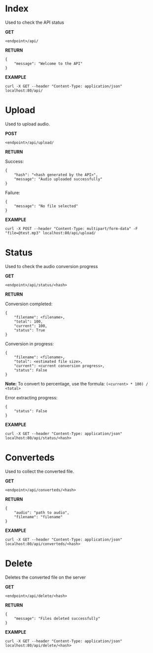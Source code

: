 # Index

Used to check the API status

**GET**

```
<endpoint>/api/
```

**RETURN**

```
{
    "message": "Welcome to the API"
}
```

**EXAMPLE**

```
curl -X GET --header "Content-Type: application/json" localhost:80/api/
```

# Upload

Used to upload audio.

**POST**

```
<endpoint>/api/upload/
```

**RETURN**

Success:

```
{
    "hash": "<hash generated by the API>",
    "message": "Audio uploaded successfully"
}
```

Failure:

```
{
    "message": "No file selected"
}
```

**EXAMPLE**

```
curl -X POST --header "Content-Type: multipart/form-data" -F "file=@test.mp3" localhost:80/api/upload/
```

# Status

Used to check the audio conversion progress

**GET**

```
<endpoint>/api/status/<hash>
```

**RETURN**

Conversion completed:

```
{
    "filename": <filename>,
    "total": 100,
    "current": 100,
    "status": True
}
```

Conversion in progress:

```
{
    "filename": <filename>,
    "total": <estimated file size>,
    "current": <current conversion progress>,
    "status": False
}
```

**Note:** To convert to percentage, use the formula: `(<current> * 100) / <total>`

Error extracting progress:

```
{
    "status": False
}
```

**EXAMPLE**

```
curl -X GET --header "Content-Type: application/json" localhost:80/api/status/<hash>
```

# Converteds

Used to collect the converted file.

**GET**

```
<endpoint>/api/converteds/<hash>
```

**RETURN**

```
{
    "audio": "path to audio",
    "filename": "filename"
}
```

**EXAMPLE**

```
curl -X GET --header "Content-Type: application/json" localhost:80/api/converteds/<hash>
```

# Delete

Deletes the converted file on the server

**GET**

```
<endpoint>/api/delete/<hash>
```

**RETURN**

```
{
    "message": "Files deleted successfully"
}
```

**EXAMPLE**

```
curl -X GET --header "Content-Type: application/json" localhost:80/api/delete/<hash>
```